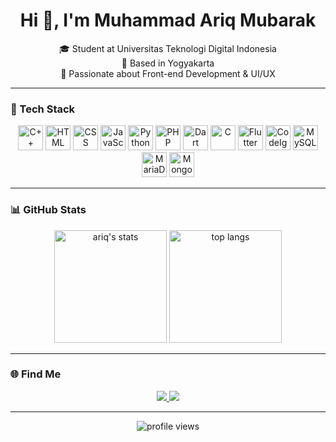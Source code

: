<h1 align="center">Hi 👋, I'm Muhammad Ariq Mubarak</h1>
<p align="center">
  🎓 Student at Universitas Teknologi Digital Indonesia <br>
  📍 Based in Yogyakarta <br>
  🎨 Passionate about Front-end Development & UI/UX
</p>

---

### 🚀 Tech Stack
<p align="center">
  <div align="center"> 
    <img src="https://cdn.jsdelivr.net/gh/devicons/devicon/icons/cplusplus/cplusplus-original.svg" height="40" alt="C++" /> 
    <img src="https://cdn.jsdelivr.net/gh/devicons/devicon/icons/html5/html5-original.svg" height="40" alt="HTML" /> 
    <img src="https://cdn.jsdelivr.net/gh/devicons/devicon/icons/css3/css3-original.svg" height="40" alt="CSS" /> 
    <img src="https://cdn.jsdelivr.net/gh/devicons/devicon/icons/javascript/javascript-original.svg" height="40" alt="JavaScript" /> 
    <img src="https://cdn.jsdelivr.net/gh/devicons/devicon/icons/python/python-original.svg" height="40" alt="Python" /> 
    <img src="https://cdn.jsdelivr.net/gh/devicons/devicon/icons/php/php-original.svg" height="40" alt="PHP" /> 
    <img src="https://cdn.jsdelivr.net/gh/devicons/devicon/icons/dart/dart-original.svg" height="40" alt="Dart" /> 
    <img src="https://cdn.jsdelivr.net/gh/devicons/devicon/icons/c/c-original.svg" height="40" alt="C" /> 
    <img src="https://cdn.jsdelivr.net/gh/devicons/devicon/icons/flutter/flutter-original.svg" height="40" alt="Flutter" /> 
    <img src="https://cdn.jsdelivr.net/gh/devicons/devicon/icons/codeigniter/codeigniter-plain.svg" height="40" alt="CodeIgniter" /> 
    <img src="https://cdn.jsdelivr.net/gh/devicons/devicon/icons/mysql/mysql-original.svg" height="40" alt="MySQL" /> 
    <img src="https://cdn.jsdelivr.net/gh/devicons/devicon/icons/mariadb/mariadb-original.svg" height="40" alt="MariaDB" /> 
    <img src="https://cdn.jsdelivr.net/gh/devicons/devicon/icons/mongodb/mongodb-original.svg" height="40" alt="MongoDB" />
  </div>
</p>

---

### 📊 GitHub Stats
<p align="center">
  <img src="https://github-readme-stats.vercel.app/api?username=muhammadariqm&show_icons=true&theme=radical" alt="ariq's stats" height="180"/>
  <img src="https://github-readme-stats.vercel.app/api/top-langs/?username=muhammadariqm&layout=compact&theme=radical" alt="top langs" height="180"/>
</p>

---

### 🌐 Find Me
<p align="center">
  <a href="https://instagram.com/kurik.kurik.boy" target="_blank">
    <img src="https://img.shields.io/badge/Instagram-@kurik.kurik.boy-E4405F?style=for-the-badge&logo=instagram&logoColor=white" />
  </a>
  <a href="https://linkedin.com/in/muhammad-ariq-mubarak-7bb71b253" target="_blank">
    <img src="https://img.shields.io/badge/LinkedIn-Muhammad%20Ariq%20Mubarak-blue?style=for-the-badge&logo=linkedin&logoColor=white" />
  </a>
</p>

---

<p align="center">
  <img src="https://komarev.com/ghpvc/?username=muhammadariqm&label=Profile%20views&color=0e75b6&style=flat" alt="profile views" />
</p>
